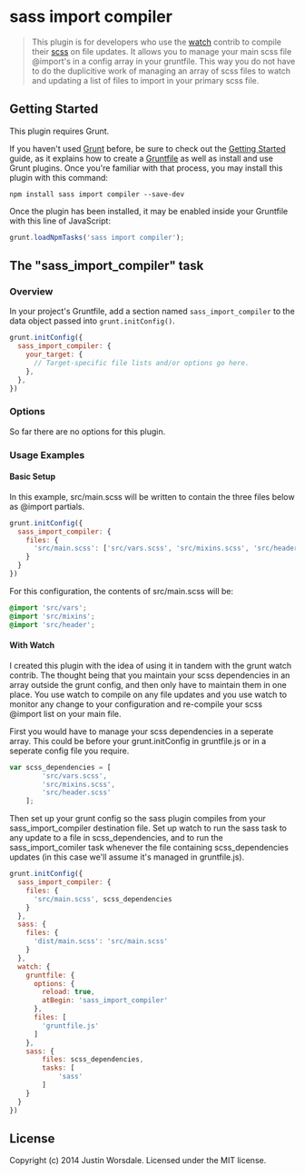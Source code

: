 # sass import compiler

> This plugin is for developers who use the [watch](https://github.com/gruntjs/grunt-contrib-watch) contrib to compile their [scss](https://github.com/gruntjs/grunt-contrib-sass) on file updates. It allows you to manage your main scss file @import's in a config array in your gruntfile. This way you do not have to do the duplicitive work of managing an array of scss files to watch and updating a list of files to import in your primary scss file.

## Getting Started
This plugin requires Grunt.

If you haven't used [Grunt](http://gruntjs.com/) before, be sure to check out the [Getting Started](http://gruntjs.com/getting-started) guide, as it explains how to create a [Gruntfile](http://gruntjs.com/sample-gruntfile) as well as install and use Grunt plugins. Once you're familiar with that process, you may install this plugin with this command:

```shell
npm install sass import compiler --save-dev
```

Once the plugin has been installed, it may be enabled inside your Gruntfile with this line of JavaScript:

```js
grunt.loadNpmTasks('sass import compiler');
```

## The "sass_import_compiler" task

### Overview
In your project's Gruntfile, add a section named `sass_import_compiler` to the data object passed into `grunt.initConfig()`.

```js
grunt.initConfig({
  sass_import_compiler: {
    your_target: {
      // Target-specific file lists and/or options go here.
    },
  },
})
```

### Options

So far there are no options for this plugin.

### Usage Examples

#### Basic Setup
In this example, src/main.scss will be written to contain the three files below as @import partials.

```js
grunt.initConfig({
  sass_import_compiler: {
    files: {
      'src/main.scss': ['src/vars.scss', 'src/mixins.scss', 'src/header.scss'],
    }
  }
})
```
For this configuration, the contents of src/main.scss will be:

```scss
@import 'src/vars';
@import 'src/mixins';
@import 'src/header';
```

#### With Watch

I created this plugin with the idea of using it in tandem with the grunt watch contrib. The thought being that you maintain your scss dependencies in an array outside the grunt config, and then only have to maintain them in one place. You use watch to compile on any file updates and you use watch to monitor any change to your configuration and re-compile your scss @import list on your main file.

First you would have to manage your scss dependencies in a seperate array. This could be before your grunt.initConfig in gruntfile.js or in a seperate config file you require.

```js
var scss_dependencies = [
		'src/vars.scss',
		'src/mixins.scss',
		'src/header.scss'
	];
```

Then set up your grunt config so the sass plugin compiles from your sass_import_compiler destination file. Set up watch to run the sass task to any update to a file in scss_dependencies, and to run the sass_import_comiler task whenever the file containing scss_dependencies updates (in this case we'll assume it's managed in gruntfile.js).

```js
grunt.initConfig({
  sass_import_compiler: {
    files: {
      'src/main.scss', scss_dependencies
    }
  },
  sass: {
  	files: {
  	  'dist/main.scss': 'src/main.scss'
  	}
  },
  watch: {
    gruntfile: {
      options: {
        reload: true,
        atBegin: 'sass_import_compiler'
      },
      files: [
        'gruntfile.js'
      ]
    },
    sass: {
    	files: scss_dependencies,
    	tasks: [
    		'sass'
    	]
    }
  }
})
```

## License
Copyright (c) 2014 Justin Worsdale. Licensed under the MIT license.
